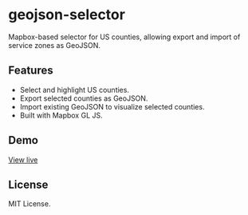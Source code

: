 # geojson-selector
Mapbox-based selector for US counties, allowing export and import of service zones as GeoJSON.

## Features
- Select and highlight US counties.
- Export selected counties as GeoJSON.
- Import existing GeoJSON to visualize selected counties.
- Built with Mapbox GL JS.

## Demo
[View live](https://mijaelninanpaz.github.io/geojson-selector/)

## License
MIT License.